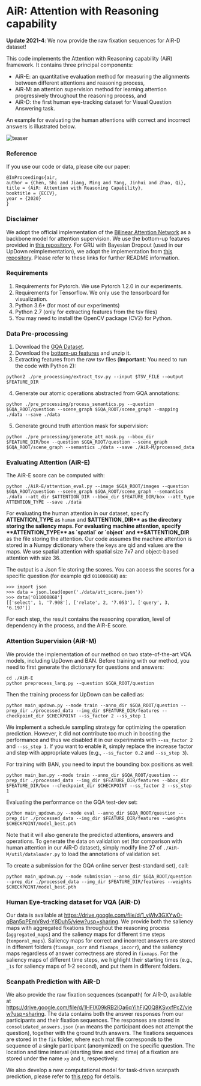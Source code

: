 # AiR: Attention with Reasoning capability
**Update 2021-4**: We now provide the raw fixation sequences for AiR-D dataset!

This code implements the Attention with Reasoning capability (AiR) framework. It contains three principal components:
- AiR-E: an quantitative evaluation method for measuring the alignments between different attentions and reasoning process,
- AiR-M: an attention supervision method for learning attention progressively throughout the reasoning process, and
- AiR-D: the first human eye-tracking dataset for Visual Question Answering task.

An example for evaluating the human attentions with correct and incorrect answers is illustrated below.

![teaser](data/teaser.jpg?raw=true)

### Reference
If you use our code or data, please cite our paper:
```
@InProceedings{air,
author = {Chen, Shi and Jiang, Ming and Yang, Jinhui and Zhao, Qi},
title = {AiR: Attention with Reasoning Capability},
booktitle = {ECCV},
year = {2020}
}
```

### Disclaimer
We adopt the official implementation of the [Bilinear Attention Network](https://github.com/jnhwkim/ban-vqa) as a backbone model for attention supervision. We use the bottom-up features provided in [this repository](https://github.com/airsplay/lxmert). For GRU with Bayesian Dropout (used in our UpDown reimplementation), we adopt the implementation from [this repository](https://github.com/Cadene/skip-thoughts.torch/tree/master/pytorch). Please refer to these links for further README information.

### Requirements
1. Requirements for Pytorch. We use Pytorch 1.2.0 in our experiments.
2. Requirements for Tensorflow. We only use the tensorboard for visualization.
3. Python 3.6+ (for most of our experiments)
4. Python 2.7 (only for extracting features from the tsv files)
5. You may need to install the OpenCV package (CV2) for Python.

### Data Pre-processing
1. Download the [GQA Dataset](https://cs.stanford.edu/people/dorarad/gqa/download.html).
2. Download the [bottom-up features](https://github.com/airsplay/lxmert) and unzip it.
3. Extracting features from the raw tsv files (**Important**: You need to run the code with Python 2):
  ```
  python2 ./pre_processing/extract_tsv.py --input $TSV_FILE --output $FEATURE_DIR
  ```
4. Generate our atomic operations abstracted from GQA annotations:
  ```
  python ./pre_processing/process_semantics.py --question $GQA_ROOT/question --scene_graph $GQA_ROOT/scene_graph --mapping ./data --save ./data
  ```
5. Generate ground truth attention mask for supervision:
  ```
  python ./pre_processing/generate_att_mask.py --bbox_dir $FEATURE_DIR/box --question $GQA_ROOT/question --scene_graph $GQA_ROOT/scene_graph --semantics ./data --save ./AiR-M/processed_data
  ```

### Evaluating Attention (AiR-E)
The AiR-E score can be computed with:
  ```
  python ./AiR-E/attention_eval.py --image $GQA_ROOT/images --question $GQA_ROOT/question --scene_graph $GQA_ROOT/scene_graph --semantics ./data --att_dir $ATTENTION_DIR --bbox_dir $FEATURE_DIR/box --att_type ATTENTION_TYPE --save ./data
  ```

For evaluating the human attention in our dataset, specify **ATTENTION_TYPE** as `human` and **$ATTENTION_DIR** as the directory storing the saliency maps. For evaluating machine attention, specify **ATTENTION_TYPE** as `spatial` or `object` and **$ATTENTION_DIR** as the file storing the attention. Our code assumes the machine attention is stored in a Numpy dictionary where the keys are qid and values are the maps. We use spatial attention with spatial size 7x7 and object-based attention with size 36.

The output is a Json file storing the scores. You can access the scores for a specific question (for example qid `011000868`) as:
  ```
  >>> import json
  >>> data = json.load(open('./data/att_score.json'))
  >>> data['011000868']
  [['select', 1, '7.908'], ['relate', 2, '7.053'], ['query', 3, '6.197']]
  ```
For each step, the result contains the reasoning operation, level of dependency in the process, and the AiR-E score.

### Attention Supervision (AiR-M)
We provide the implementation of our method on two state-of-the-art VQA models, including UpDown and BAN. Before training with our method, you need to first generate the dictionary for questions and answers:
  ```
  cd ./AiR-E
  python preprocess_lang.py --question $GQA_ROOT/question
  ```

Then the training process for UpDown can be called as:
  ```
  python main_updown.py --mode train --anno_dir $GQA_ROOT/question --prep_dir ./processed_data --img_dir $FEATURE_DIR/features --checkpoint_dir $CHECKPOINT --ss_factor 2 --ss_step 1
  ```
We implement a schedule sampling strategy for optimizing the operation prediction. However, it did not contribute too much in boosting the performance and thus we disabled it in our experiments with `--ss_factor 2` and `--ss_step 1`. If you want to enable it, simply replace the increase factor and step with appropriate values (e.g., `--ss_factor 0.2` and `--ss_step 3`).

For training with BAN, you need to input the bounding box positions as well:
  ```
  python main_ban.py --mode train --anno_dir $GQA_ROOT/question --prep_dir ./processed_data --img_dir $FEATURE_DIR/features --bbox_dir $FEATURE_DIR/box --checkpoint_dir $CHECKPOINT --ss_factor 2 --ss_step 1
  ```

Evaluating the performance on the GQA test-dev set:
  ```
  python main_updown.py --mode eval --anno_dir $GQA_ROOT/question --prep_dir ./processed_data --img_dir $FEATURE_DIR/features --weights $CHECKPOINT/model_best.pth
  ```
Note that it will also generate the predicted attentions, answers and operations. To generate the data on validation set (for comparison with human attention in our AiR-D dataset), simply modify line 27 of `./AiR-M/util/dataloader.py` to load the annotations of validation set.  

To create a submission for the GQA online server (test-standard set), call:
  ```
  python main_updown.py --mode submission --anno_dir $GQA_ROOT/question --prep_dir ./processed_data --img_dir $FEATURE_DIR/features --weights $CHECKPOINT/model_best.pth
  ```

### Human Eye-tracking dataset for VQA (AiR-D)
Our data is available at https://drive.google.com/file/d/1_yWlv3GXYw0-qBan5pPEmV8vd-Y8Duh5/view?usp=sharing. We provide both the saliency maps with aggregated fixations throughout the reasoning process (`aggregated_maps`) and the saliency maps for different time steps (`temporal_maps`). Saliency maps for correct and incorrect answers are stored in different folders (`fixmaps_corr` and `fixmaps_incorr`), and the saliency maps regardless of answer correctness are stored in `fixmaps`. For the saliency maps of different time steps, we highlight their starting times (e.g., `_1s` for saliency maps of 1-2 second), and put them in different folders.

### Scanpath Prediction with AiR-D
We also provide the raw fixation sequences (scanpath) for AiR-D, available at https://drive.google.com/file/d/1HFlX09kRB2lOa6qYihFjQ0Q8KSvxfPcZ/view?usp=sharing. The data contains both the answer responses from our participants and their fixation sequences. The responses are stored in `consolidated_answers.json` (`nan` means the participant does not attempt the question), together with the ground truth answers. The fixations sequences are stored in the `fix` folder, where each mat file corresponds to the sequence of a single participant (anonymized) on the specific question. The location and time interval (starting time and end time) of a fixation are stored under the name `xy` and `t`, respectively.

We also develop a new computational model for task-driven scanpath prediction, please refer to [this repo](https://github.com/chenxy99/Scanpaths) for details.
